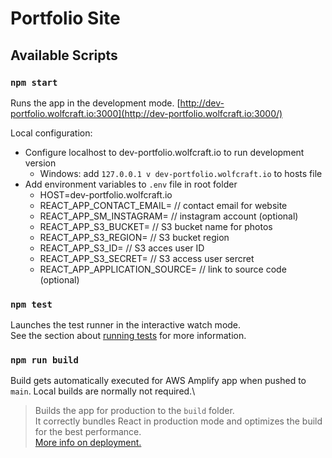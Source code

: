 # Portfolio Site

## Available Scripts

### `npm start`

Runs the app in the development mode. [http://dev-portfolio.wolfcraft.io:3000](http://dev-portfolio.wolfcraft.io:3000/)

Local configuration: 
- Configure localhost to dev-portfolio.wolfcraft.io to run development version
    - Windows: add `127.0.0.1 v dev-portfolio.wolfcraft.io` to hosts file
- Add environment variables to `.env` file in root folder
    - HOST=dev-portfolio.wolfcraft.io
    - REACT_APP_CONTACT_EMAIL=          // contact email for website
    - REACT_APP_SM_INSTAGRAM=           // instagram account (optional)
    - REACT_APP_S3_BUCKET=              // S3 bucket name for photos
    - REACT_APP_S3_REGION=              // S3 bucket region
    - REACT_APP_S3_ID=                  // S3 acces user ID
    - REACT_APP_S3_SECRET=              // S3 access user sercret
    - REACT_APP_APPLICATION_SOURCE=     // link to source code (optional)


### `npm test`

Launches the test runner in the interactive watch mode.\
See the section about [running tests](https://facebook.github.io/create-react-app/docs/running-tests) for more information.

### `npm run build`

Build gets automatically executed for AWS Amplify app when pushed to `main`. Local builds are normally not required.\

> Builds the app for production to the `build` folder.\
It correctly bundles React in production mode and optimizes the build for the best performance.\
[More info on deployment.](https://facebook.github.io/create-react-app/docs/deployment)
